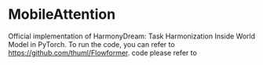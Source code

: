 # MobileAttention
Official implementation of HarmonyDream: Task Harmonization Inside World Model in PyTorch. To run the code, you can refer to https://github.com/thuml/Flowformer. code please refer to 
